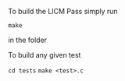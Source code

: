 To build the LICM Pass simply run

`make`

in the folder


To build any given test

`cd tests`
`make <test>.c`